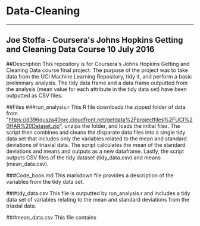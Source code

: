 # Data-Cleaning
---
Joe Stoffa - 
Coursera's Johns Hopkins Getting and Cleaning Data Course
10 July 2016
---

##Description
This repository is for Coursera's Johns Hopkins Getting and Cleaning Data course final project.  The purpose of the project was to take data from the UCI Machine Learning Repository, tidy it, and perform a basic preliminary analysis.  The tidy data frame and a data frame outputted from the analysis (mean value for each attribute in the tidy data set) have been outputted as CSV files.

##Files
###run_analysis.r
This R file downloads the zipped folder of data from "https://d396qusza40orc.cloudfront.net/getdata%2Fprojectfiles%2FUCI%20HAR%20Dataset.zip", unzips the folder, and loads the initial files.  The script then combines and cleans the disparate data files into a single tidy data set that includes only the variables related to the mean and standard deviations of triaxial data.  The script calculates the mean of the standard deviations and means and outputs as a new dataframe.  Lastly, the script outputs CSV files of the tidy dataset (tidy_data.csv) and means (mean_data.csv).

###Code_book.md
This markdown file provides a description of the variables from the tidy data set.

###tidy_data.csv
This file is outputted by run_analysis.r and includes a tidy data set of variables relating to the mean and standard deviations from the triaxial data.

###mean_data.csv
This file contains 


